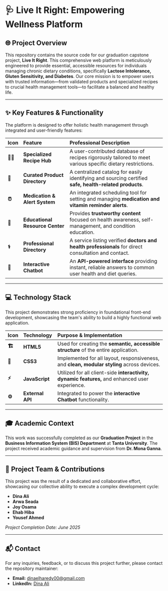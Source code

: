 # 🩺 Live It Right: Empowering Wellness Platform

## 🌐 Project Overview

This repository contains the source code for our graduation capstone project, **Live It Right**. This comprehensive web platform is meticulously engineered to provide essential, accessible resources for individuals managing chronic dietary conditions, specifically **Lactose Intolerance, Gluten Sensitivity, and Diabetes**. Our core mission is to empower users with trusted information—from validated products and specialized recipes to crucial health management tools—to facilitate a balanced and healthy life.

---

## ✨ Key Features & Functionality

The platform is designed to offer holistic health management through integrated and user-friendly features:

| Icon | Feature | Professional Description |
| :--- | :--- | :--- |
| **🧑‍🍳** | **Specialized Recipe Hub** | A user-contributed database of recipes rigorously tailored to meet various specific dietary restrictions. |
| **🛒** | **Curated Product Directory** | A centralized catalog for easily identifying and sourcing certified **safe, health-related products**. |
| **⏰** | **Medication & Alert System** | An integrated scheduling tool for setting and managing **medication and vitamin reminder alerts**. |
| **🧠** | **Educational Resource Center** | Provides **trustworthy content** focused on health awareness, self-management, and condition education. |
| **⚕️** | **Professional Directory** | A service listing verified **doctors and health professionals** for direct consultation and contact. |
| **💬** | **Interactive Chatbot** | An **API-powered interface** providing instant, reliable answers to common user health and diet queries. |

---

## 💻 Technology Stack

This project demonstrates strong proficiency in foundational front-end development, showcasing the team's ability to build a highly functional web application.

| Icon | Technology | Purpose & Implementation |
| :--- | :--- | :--- |
| **🏗️** | **HTML5** | Used for creating the **semantic, accessible structure** of the entire application. |
| **💅** | **CSS3** | Implemented for all layout, responsiveness, and **clean, modular styling** across devices. |
| **⚡** | **JavaScript** | Utilized for all client-side **interactivity, dynamic features,** and enhanced user experience. |
| **⚙️** | **External API** | Integrated to power the **interactive Chatbot** functionality. |

---

## 🎓 Academic Context

This work was successfully completed as our  **Graduation Project** in the **Business Information System (BIS) Department** at **Tanta University**. The project received academic guidance and supervision from **Dr. Mona Ganna**.

---

## 👥 Project Team & Contributions

This project was the result of a dedicated and collaborative effort, showcasing our collective ability to execute a complex development cycle:

* **Dina Ali** 
* **Arwa Seada**
* **Joy Osama**
* **Ehab Hiba**
* **Yousef Ahmed**

*Project Completion Date: June 2025*

---

## 📬 Contact

For any inquiries, feedback, or to discuss this project further, please contact the repository maintainer:

* **Email:** dinaelharedy00@gmail.com
* **LinkedIn:** [Dina Ali](https://www.linkedin.com/in/dina-ali-0573a724b?utm_source=share&utm_campaign=share_via&utm_content=profile&utm_medium=android_app)

